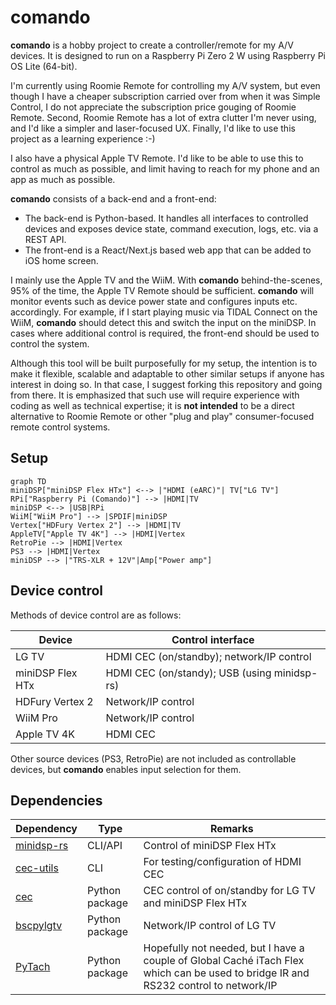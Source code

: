 # comando

**comando** is a hobby project to create a controller/remote for my A/V devices. It is designed to run on a Raspberry Pi Zero 2 W using Raspberry Pi OS Lite (64-bit).

I'm currently using Roomie Remote for controlling my A/V system, but even though I have a cheaper subscription carried over from when it was Simple Control, I do not appreciate the subscription price gouging of Roomie Remote. Second, Roomie Remote has a lot of extra clutter I'm never using, and I'd like a simpler and laser-focused UX. Finally, I'd like to use this project as a learning experience :-)

I also have a physical Apple TV Remote. I'd like to be able to use this to control as much as possible, and limit having to reach for my phone and an app as much as possible.

**comando** consists of a back-end and a front-end:

- The back-end is Python-based. It handles all interfaces to controlled devices and exposes device state, command execution, logs, etc. via a REST API.
- The front-end is a React/Next.js based web app that can be added to iOS home screen.

I mainly use the Apple TV and the WiiM. With **comando** behind-the-scenes, 95% of the time, the Apple TV Remote should be sufficient. **comando** will monitor events such as device power state and configures inputs etc. accordingly. For example, if I start playing music via TIDAL Connect on the WiiM, **comando** should detect this and switch the input on the miniDSP. In cases where additional control is required, the front-end should be used to control the system.

Although this tool will be built purposefully for my setup, the intention is to make it flexible, scalable and adaptable to other similar setups if anyone has interest in doing so. In that case, I suggest forking this repository and going from there. It is emphasized that such use will require experience with coding as well as technical expertise; it is __not intended__ to be a direct alternative to Roomie Remote or other "plug and play" consumer-focused remote control systems.

## Setup

```mermaid
graph TD
miniDSP["miniDSP Flex HTx"] <--> |"HDMI (eARC)"| TV["LG TV"]
RPi["Raspberry Pi (Comando)"] --> |HDMI|TV
miniDSP <--> |USB|RPi
WiiM["WiiM Pro"] --> |SPDIF|miniDSP
Vertex["HDFury Vertex 2"] --> |HDMI|TV
AppleTV["Apple TV 4K"] --> |HDMI|Vertex
RetroPie --> |HDMI|Vertex
PS3 --> |HDMI|Vertex
miniDSP --> |"TRS-XLR + 12V"|Amp["Power amp"]
```

## Device control

Methods of device control are as follows:

| Device | Control interface |
| ------ | ----------------- |
| LG TV  | HDMI CEC (on/standby); network/IP control |
| miniDSP Flex HTx | HDMI CEC (on/standy); USB (using minidsp-rs) |
| HDFury Vertex 2 | Network/IP control |
| WiiM Pro | Network/IP control |
| Apple TV 4K | HDMI CEC |

Other source devices (PS3, RetroPie) are not included as controllable devices, but **comando** enables input selection for them.

## Dependencies

| Dependency | Type | Remarks |
| ---------- | ---- | ------- |
| [minidsp-rs](https://github.com/mrene/minidsp-rs) | CLI/API | Control of miniDSP Flex HTx |
| [cec-utils](https://manpages.debian.org/testing/cec-utils/cec-client.1.en.html) | CLI | For testing/configuration of HDMI CEC |
| [cec](https://github.com/trainman419/python-cec) | Python package | CEC control of on/standby for LG TV and miniDSP Flex HTx |
| [bscpylgtv](https://github.com/chros73/bscpylgtv) | Python package | Network/IP control of LG TV |
| [PyTach](https://github.com/gotling/PyTach) | Python package | Hopefully not needed, but I have a couple of Global Caché iTach Flex which can be used to bridge IR and RS232 control to network/IP |
